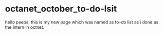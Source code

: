 # octanet_october_to-do-lsit
hello peeps,
this is my new page which was named as to-do list as i done as the intern in octnet.
